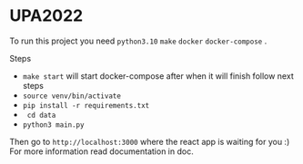 # UPA2022

To run this project you need
```python3.10``` ```make``` ```docker``` ```docker-compose``` .

Steps
 - ```make start``` will start docker-compose after when it will finish follow next steps
 - ```source venv/bin/activate```
 - ```pip install -r requirements.txt```
 - ``` cd data```
 - ```python3 main.py```

Then go to ```http://localhost:3000``` where the react app is waiting for you :) 
For more information read documentation in doc. 

